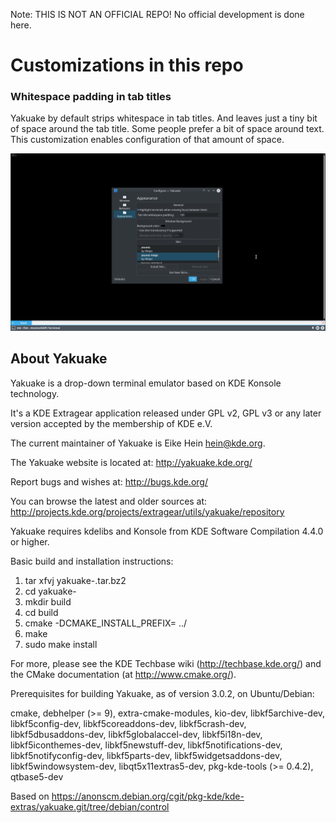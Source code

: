 Note: THIS IS NOT AN OFFICIAL REPO! No official development is done here.

# Customizations in this repo

### Whitespace padding in tab titles

Yakuake by default strips whitespace in tab titles. And leaves just a tiny bit of space around the tab title. Some people prefer a bit of space around text. This customization enables configuration of that amount of space.

![Whitespace Padding](/customizations/tab_title_padding.png?raw=true "Tab title whitespace padding")

## About Yakuake

Yakuake is a drop-down terminal emulator based on KDE Konsole technology.

It's a KDE Extragear application released under GPL v2, GPL v3 or any later
version accepted by the membership of KDE e.V.

The current maintainer of Yakuake is Eike Hein <hein@kde.org>.

The Yakuake website is located at: http://yakuake.kde.org/

Report bugs and wishes at: http://bugs.kde.org/

You can browse the latest and older sources at:
http://projects.kde.org/projects/extragear/utils/yakuake/repository


Yakuake requires kdelibs and Konsole from KDE Software Compilation 4.4.0 or
higher.


Basic build and installation instructions:

1. tar xfvj yakuake-<version>.tar.bz2
2. cd yakuake-<version>
3. mkdir build
4. cd build
5. cmake -DCMAKE_INSTALL_PREFIX=<path to install to> ../
6. make
7. sudo make install

For more, please see the KDE Techbase wiki (http://techbase.kde.org/) and
the CMake documentation (at http://www.cmake.org/).


Prerequisites for building Yakuake, as of version 3.0.2, on Ubuntu/Debian:

cmake, debhelper (>= 9), extra-cmake-modules, kio-dev, libkf5archive-dev,
libkf5config-dev, libkf5coreaddons-dev, libkf5crash-dev, libkf5dbusaddons-dev,
libkf5globalaccel-dev, libkf5i18n-dev, libkf5iconthemes-dev, libkf5newstuff-dev,
libkf5notifications-dev, libkf5notifyconfig-dev, libkf5parts-dev, libkf5widgetsaddons-dev,
libkf5windowsystem-dev, libqt5x11extras5-dev, pkg-kde-tools (>= 0.4.2), qtbase5-dev

Based on https://anonscm.debian.org/cgit/pkg-kde/kde-extras/yakuake.git/tree/debian/control
